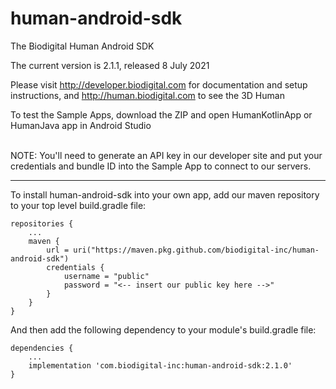 # human-android-sdk
The Biodigital Human Android SDK

The current version is 2.1.1, released 8 July 2021

Please visit http://developer.biodigital.com for documentation and setup instructions, and http://human.biodigital.com to see the 3D Human

To test the Sample Apps, download the ZIP and open HumanKotlinApp or HumanJava app in Android Studio<br><br>

NOTE: You'll need to generate an API key in our developer site and put your credentials and bundle ID into the Sample App to connect to our servers.

<hr>

To install human-android-sdk into your own app, add our maven repository to your top level build.gradle file:

    repositories {
    	...
        maven {
            url = uri("https://maven.pkg.github.com/biodigital-inc/human-android-sdk")
            credentials {
                username = "public"
                password = "<-- insert our public key here -->"
            }
        }
    }

And then add the following dependency to your module's build.gradle file:

    dependencies {
		...
		implementation 'com.biodigital-inc:human-android-sdk:2.1.0'
    }

